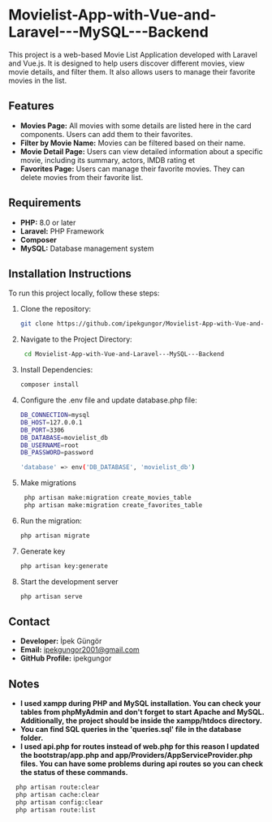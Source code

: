 # Movielist-App-with-Vue-and-Laravel---MySQL---Backend

This project is a web-based Movie List Application developed with Laravel and Vue.js. It is designed to help users discover different movies, view movie details, and filter them. It also allows users to manage their favorite movies in the list.

## Features

- **Movies Page:** All movies with some details are listed here in the card components. Users can add them to their favorites.
- **Filter by Movie Name:** Movies can be filtered based on their name.
- **Movie Detail Page:** Users can view detailed information about a specific movie, including its summary, actors, IMDB rating et
- **Favorites Page:** Users can manage their favorite movies. They can delete movies from their favorite list.

## Requirements

- **PHP:** 8.0 or later
- **Laravel:** PHP Framework 
- **Composer**
- **MySQL:** Database management system

## Installation Instructions

To run this project locally, follow these steps:

1. Clone the repository:
   ```bash
   git clone https://github.com/ipekgungor/Movielist-App-with-Vue-and-Laravel---MySQL---Backend.git
2. Navigate to the Project Directory:
   ```bash
    cd Movielist-App-with-Vue-and-Laravel---MySQL---Backend
3. Install Dependencies:
   ```bash
   composer install
4. Configure the .env file and update database.php file:
    
    ```bash
    DB_CONNECTION=mysql
    DB_HOST=127.0.0.1
    DB_PORT=3306
    DB_DATABASE=movielist_db
    DB_USERNAME=root
    DB_PASSWORD=password
    
    'database' => env('DB_DATABASE', 'movielist_db')
    ```
    
5. Make migrations
   ```bash
    php artisan make:migration create_movies_table
    php artisan make:migration create_favorites_table
6. Run the migration:
   ```bash
   php artisan migrate
7. Generate key
   ```bash
   php artisan key:generate 
8. Start the development server
   ```bash
   php artisan serve
   
## Contact
- **Developer:** İpek Güngör
- **Email:** ipekgungor2001@gmail.com
- **GitHub Profile:** ipekgungor

## Notes
- **I used xampp during PHP and MySQL installation. You can check your tables from phpMyAdmin and don't forget to start Apache and MySQL. Additionally, the project should be inside the xampp/htdocs directory.**
- **You can find SQL queries in the 'queries.sql' file in the database folder.**
- **I used api.php for routes instead of web.php for this reason I updated the bootstrap/app.php and app/Providers/AppServiceProvider.php files. You can have some problems during api routes so you can check the status of these commands.**
```bash
  php artisan route:clear 
  php artisan cache:clear
  php artisan config:clear
  php artisan route:list
